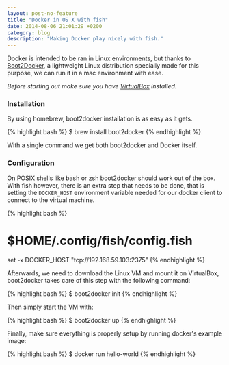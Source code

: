 ```yaml
---
layout: post-no-feature
title: "Docker in OS X with fish"
date: 2014-08-06 21:01:29 +0200
category: blog
description: "Making Docker play nicely with fish."
---
```


Docker is intended to be ran in Linux environments, but thanks to [Boot2Docker](https://github.com/boot2docker/boot2docker), a lightweight Linux distribution specially made for this purpose, we can run it in a mac environment with ease.

*Before starting out make sure you have [VirtualBox](https://www.virtualbox.org/wiki/Downloads) installed.*

### Installation
By using homebrew, boot2docker installation is as easy as it gets.

{% highlight bash %}
$ brew install boot2docker
{% endhighlight %}

With a single command we get both boot2docker and Docker itself.

### Configuration
On POSIX shells like bash or zsh boot2docker should work out of the box. With fish however, there is an extra step that needs to be done, that is setting the ``DOCKER_HOST`` environment variable needed for our docker client to connect to the virtual machine.

{% highlight bash %}
# $HOME/.config/fish/config.fish
set -x DOCKER_HOST "tcp://192.168.59.103:2375"
{% endhighlight %}

Afterwards, we need to download the Linux VM and mount it on VirtualBox, boot2docker takes care of this step with the following command:

{% highlight bash %}
$ boot2docker init
{% endhighlight %}

Then simply start the VM with:

{% highlight bash %}
$ boot2docker up
{% endhighlight %}


Finally, make sure everything is properly setup by running docker's example image:

{% highlight bash %}
$ docker run hello-world
{% endhighlight %}
